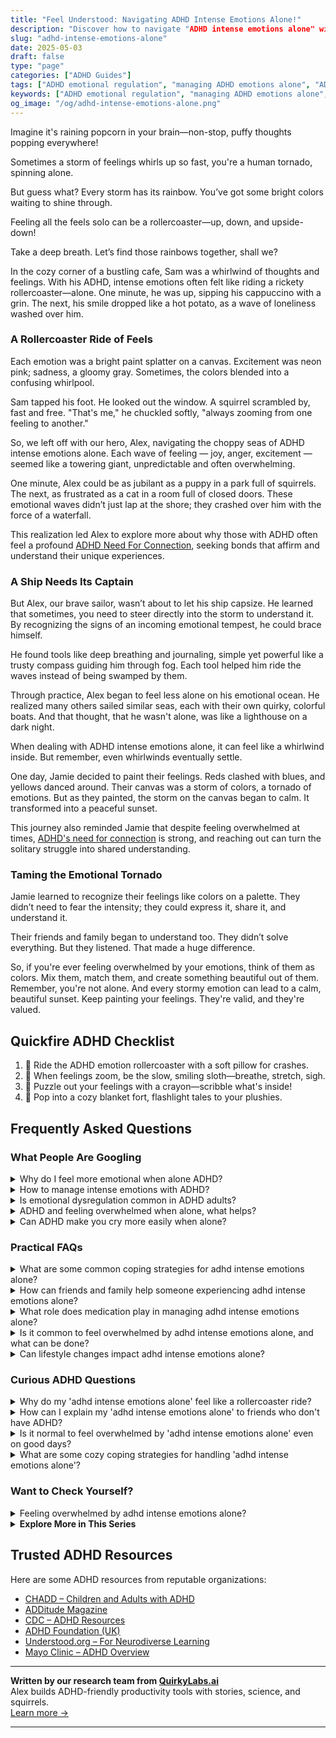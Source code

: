 ```yaml
---
title: "Feel Understood: Navigating ADHD Intense Emotions Alone!"
description: "Discover how to navigate "ADHD intense emotions alone" with warmth and understanding. Dive into our blog for cozy insights and feel the rainbow after the storm."
slug: "adhd-intense-emotions-alone"
date: 2025-05-03
draft: false
type: "page"
categories: ["ADHD Guides"]
tags: ["ADHD emotional regulation", "managing ADHD emotions alone", "ADHD intense feelings", "coping with ADHD mood swings", "ADHD adult emotional rollercoaster", "ADHD feelings of loneliness", "navigating ADHD emotions"]
keywords: ["ADHD emotional regulation", "managing ADHD emotions alone", "ADHD intense feelings", "coping with ADHD mood swings", "ADHD adult emotional rollercoaster", "ADHD feelings of loneliness", "navigating ADHD emotions"]
og_image: "/og/adhd-intense-emotions-alone.png"
---
```


Imagine it's raining popcorn in your brain—non-stop, puffy thoughts popping everywhere!

Sometimes a storm of feelings whirls up so fast, you're a human tornado, spinning alone.

But guess what? Every storm has its rainbow. You’ve got some bright colors waiting to shine through.

Feeling all the feels solo can be a rollercoaster—up, down, and upside-down!

Take a deep breath. Let’s find those rainbows together, shall we?

In the cozy corner of a bustling cafe, Sam was a whirlwind of thoughts and feelings. With his ADHD, intense emotions often felt like riding a rickety rollercoaster—alone. One minute, he was up, sipping his cappuccino with a grin. The next, his smile dropped like a hot potato, as a wave of loneliness washed over him.

### A Rollercoaster Ride of Feels

Each emotion was a bright paint splatter on a canvas. Excitement was neon pink; sadness, a gloomy gray. Sometimes, the colors blended into a confusing whirlpool.

Sam tapped his foot. He looked out the window. A squirrel scrambled by, fast and free. "That's me," he chuckled softly, "always zooming from one feeling to another."

So, we left off with our hero, Alex, navigating the choppy seas of ADHD intense emotions alone. Each wave of feeling — joy, anger, excitement — seemed like a towering giant, unpredictable and often overwhelming.

One minute, Alex could be as jubilant as a puppy in a park full of squirrels. The next, as frustrated as a cat in a room full of closed doors. These emotional waves didn’t just lap at the shore; they crashed over him with the force of a waterfall.

This realization led Alex to explore more about why those with ADHD often feel a profound [ADHD Need For Connection](/pages/adhd-need-for-connection/), seeking bonds that affirm and understand their unique experiences.

### A Ship Needs Its Captain

But Alex, our brave sailor, wasn’t about to let his ship capsize. He learned that sometimes, you need to steer directly into the storm to understand it. By recognizing the signs of an incoming emotional tempest, he could brace himself.

He found tools like deep breathing and journaling, simple yet powerful like a trusty compass guiding him through fog. Each tool helped him ride the waves instead of being swamped by them. 

Through practice, Alex began to feel less alone on his emotional ocean. He realized many others sailed similar seas, each with their own quirky, colorful boats. And that thought, that he wasn't alone, was like a lighthouse on a dark night.

When dealing with ADHD intense emotions alone, it can feel like a whirlwind inside. But remember, even whirlwinds eventually settle. 

One day, Jamie decided to paint their feelings. Reds clashed with blues, and yellows danced around. Their canvas was a storm of colors, a tornado of emotions. But as they painted, the storm on the canvas began to calm. It transformed into a peaceful sunset.

This journey also reminded Jamie that despite feeling overwhelmed at times, [ADHD's need for connection](/pages/adhd-need-for-connection/) is strong, and reaching out can turn the solitary struggle into shared understanding.

### Taming the Emotional Tornado

Jamie learned to recognize their feelings like colors on a palette. They didn’t need to fear the intensity; they could express it, share it, and understand it. 

Their friends and family began to understand too. They didn’t solve everything. But they listened. That made a huge difference.

So, if you're ever feeling overwhelmed by your emotions, think of them as colors. Mix them, match them, and create something beautiful out of them. Remember, you're not alone. And every stormy emotion can lead to a calm, beautiful sunset. Keep painting your feelings. They're valid, and they're valued.

## Quickfire ADHD Checklist

1. 🎢 Ride the ADHD emotion rollercoaster with a soft pillow for crashes.
2. 🐢 When feelings zoom, be the slow, smiling sloth—breathe, stretch, sigh.
3. 🧩 Puzzle out your feelings with a crayon—scribble what's inside!
4. 🍿 Pop into a cozy blanket fort, flashlight tales to your plushies.

## Frequently Asked Questions



### What People Are Googling

<details><summary>Why do I feel more emotional when alone ADHD?</summary><p>Oh, feeling more emotional when alone is quite common for those of us with ADHD. This happens because when you're alone, the distractions that usually help manage your emotional intensity lessen, leaving you more in touch with your feelings. Plus, ADHD can make it tricky to regulate emotions, meaning feelings can feel bigger or more overwhelming when they arise in solitude. Remember, it's totally okay to have these intense feelings, and acknowledging them is a great first step towards understanding and managing them better.</p></details>
<details><summary>How to manage intense emotions with ADHD?</summary><p>Managing intense emotions when you have ADHD can feel like a rollercoaster, can't it? A great first step is to recognize your feelings as they come. Try keeping a mood diary or use an app to track your emotions and triggers throughout the day. This awareness can be incredibly empowering, allowing you to spot patterns and prepare strategies for those tougher moments. Remember, it’s perfectly okay to step back and take a breather when emotions run high—your feelings are valid and taking time to process them is important.</p></details>
<details><summary>Is emotional dysregulation common in ADHD adults?</summary><p>Absolutely, emotional dysregulation is quite common in adults with ADHD. Many find that their emotions can feel more intense and harder to manage, swinging rapidly from one mood to another. This is because the brain regions that help manage emotions might work a bit differently when you have ADHD. It's important to remember you're not alone in this, and there are strategies and supports that can help soothe those emotional waves.</p></details>
<details><summary>ADHD and feeling overwhelmed when alone, what helps?</summary><p>Feeling overwhelmed when you're alone is quite common with ADHD, but there are some gentle strategies that can really help. Creating a soothing environment with things you love, like soft music or calming scents, can make a big difference. Setting small, manageable goals can also help you feel more in control and less overwhelmed. And remember, it’s perfectly okay to reach out to friends or loved ones when you feel swamped—they can offer support and companionship.</p></details>
<details><summary>Can ADHD make you cry more easily when alone?</summary><p>Absolutely, it's quite common for those with ADHD to experience heightened emotions, and this can indeed make you more prone to crying when you're alone. This happens because ADHD can intensify emotional responses and make it a bit tougher to regulate feelings. When you're alone, you might find it easier to let those emotions out, as there are fewer distractions or social norms to manage. Remember, it's perfectly okay to express your feelings and crying can be a healthy way to release stress and process emotions.</p></details>



### Practical FAQs

<details><summary>What are some common coping strategies for adhd intense emotions alone?</summary><p>Navigating intense emotions when you have ADHD can feel overwhelming at times, but remember, you're not alone in this. A soothing strategy is to create a cozy, distraction-free nook where you can pause and practice deep breathing or mindfulness—these techniques can help calm the storm inside. Journaling your thoughts and feelings can also be incredibly therapeutic, as it allows you to express yourself without barriers and understand your emotional patterns better. Lastly, don't underestimate the power of a good playlist; music can profoundly influence your mood and help channel your emotions creatively.</p></details>
<details><summary>How can friends and family help someone experiencing adhd intense emotions alone?</summary><p>Absolutely, friends and family can be such a comforting presence during intense emotional moments for someone with ADHD. A great starting point is simply being there to listen without judgment, offering a supportive space where emotions can be expressed freely. Gentle reminders that they are not alone and that their feelings are valid can be incredibly soothing. Additionally, engaging in calming activities together like a slow walk, sipping tea, or watching a favorite show can help ease the intensity of the moment. Just being a patient and understanding presence can make a big difference.</p></details>
<details><summary>What role does medication play in managing adhd intense emotions alone?</summary><p>Medication can be a supportive tool in managing the intense emotions often experienced with ADHD, but it's part of a broader approach. These medications primarily help by improving the overall regulation of neurotransmitters in the brain, which can lead to better emotional control and reduced impulsivity. However, it's also really beneficial to combine medication with other strategies like therapy, coaching, and lifestyle changes to fully support emotional regulation. Remember, it's all about creating a personalized toolkit that helps you feel more balanced and in tune with your emotions.</p></details>
<details><summary>Is it common to feel overwhelmed by adhd intense emotions alone, and what can be done?</summary><p>Absolutely, it's quite common to feel overwhelmed by intense emotions when you have ADHD. This experience is often referred to as emotional dysregulation, and it can feel like a rollercoaster at times. To manage these intense feelings, it can be helpful to develop routines that include regular relaxation or mindfulness practices. Also, having a trusted person to talk to about your feelings can make a big difference. Remember, you're not alone in this, and taking small steps to manage your emotions can lead to big changes over time.</p></details>
<details><summary>Can lifestyle changes impact adhd intense emotions alone?</summary><p>Absolutely, lifestyle changes can play a significant role in managing the intense emotions that often accompany ADHD. Incorporating routines that prioritize regular sleep, balanced nutrition, and consistent exercise can really help in regulating emotional highs and lows. Mindfulness practices and scheduled relaxation can also be wonderfully effective in calming the mind and reducing emotional volatility. Remember, these changes don't fix everything overnight, but with time and consistent effort, they can make a substantial difference in how you feel day-to-day.</p></details>



### Curious ADHD Questions

<details><summary>Why do my 'adhd intense emotions alone' feel like a rollercoaster ride?</summary><p>Ah, the emotional rollercoaster of ADHD can definitely be intense! This happens because ADHD affects the way your brain manages emotions and responses to excitement, stress, or even everyday interactions. Your feelings might seem bigger or more immediate, and they can change very quickly, which can feel a bit overwhelming at times. Remember, it's completely okay to experience these intense emotions – acknowledging them is a step towards understanding and managing them more effectively.</p></details>
<details><summary>How can I explain my 'adhd intense emotions alone' to friends who don't have ADHD?</summary><p>Absolutely, explaining the intensity of emotions you experience with ADHD to friends who might not fully understand can feel a bit daunting, but it's wonderful that you're reaching out to bridge that understanding. You might start by telling them that your emotions can feel amplified and more immediate because of how your ADHD brain processes information and reactions. Explain it like having a volume knob that only turns up, making feelings like joy, frustration, or sadness feel extra loud and sometimes overwhelming. Sharing a metaphor like this can help make something very internal and personal a bit more tangible for your friends. And remember, it’s great that you’re opening up about your experiences—this not only helps in deepening your friendships but also in building a supportive circle around you.</p></details>
<details><summary>Is it normal to feel overwhelmed by 'adhd intense emotions alone' even on good days?</summary><p>Absolutely, it's completely normal to feel overwhelmed by intense emotions even on your good days when you have ADHD. ADHD can amplify emotional responses, making feelings feel larger than life sometimes. Remember, it's okay to take a moment for yourself to breathe and process those emotions. Consider this a gentle reminder that you're not alone in this and it's perfectly fine to have fluctuating feelings, even on days when everything seems alright.</p></details>
<details><summary>What are some cozy coping strategies for handling 'adhd intense emotions alone'?</summary><p>Navigating intense emotions with ADHD can indeed feel overwhelming, but adopting some cozy coping strategies can create a comforting refuge. Consider creating a snug, calming space in your home where you can retreat — think soft blankets, soothing music, or a favorite scented candle. Engaging in mindfulness exercises like deep breathing or guided imagery can also be incredibly grounding. Remember, it's okay to give yourself permission to pause and embrace these small, gentle activities to help stabilize your emotions.</p></details>



### Want to Check Yourself?

<details><summary>Feeling overwhelmed by adhd intense emotions alone?</summary><p>Oh, experiencing those intense emotions can certainly feel like a lot to handle, especially on your own. Remember, it's completely okay to feel overwhelmed by your feelings sometimes; ADHD can make your emotional responses more amplified. Perhaps consider creating a little self-soothing kit with things that comfort you, like a favorite book, some calming tea, or a comfy blanket. Also, talking about these feelings with someone who understands can really help lighten the load. You're not alone in this.</p></details>

<script type="application/ld+json">
{
  "@context": "https://schema.org",
  "@type": "FAQPage",
  "mainEntity": [
    {
      "@type": "Question",
      "name": "Why do I feel more emotional when alone ADHD?",
      "acceptedAnswer": {
        "@type": "Answer",
        "text": "Oh, feeling more emotional when alone is quite common for those of us with ADHD. This happens because when you're alone, the distractions that usually help manage your emotional intensity lessen, leaving you more in touch with your feelings. Plus, ADHD can make it tricky to regulate emotions, meaning feelings can feel bigger or more overwhelming when they arise in solitude. Remember, it's totally okay to have these intense feelings, and acknowledging them is a great first step towards understanding and managing them better."
      }
    },
    {
      "@type": "Question",
      "name": "How to manage intense emotions with ADHD?",
      "acceptedAnswer": {
        "@type": "Answer",
        "text": "Managing intense emotions when you have ADHD can feel like a rollercoaster, can't it? A great first step is to recognize your feelings as they come. Try keeping a mood diary or use an app to track your emotions and triggers throughout the day. This awareness can be incredibly empowering, allowing you to spot patterns and prepare strategies for those tougher moments. Remember, it\u2019s perfectly okay to step back and take a breather when emotions run high\u2014your feelings are valid and taking time to process them is important."
      }
    },
    {
      "@type": "Question",
      "name": "Is emotional dysregulation common in ADHD adults?",
      "acceptedAnswer": {
        "@type": "Answer",
        "text": "Absolutely, emotional dysregulation is quite common in adults with ADHD. Many find that their emotions can feel more intense and harder to manage, swinging rapidly from one mood to another. This is because the brain regions that help manage emotions might work a bit differently when you have ADHD. It's important to remember you're not alone in this, and there are strategies and supports that can help soothe those emotional waves."
      }
    },
    {
      "@type": "Question",
      "name": "ADHD and feeling overwhelmed when alone, what helps?",
      "acceptedAnswer": {
        "@type": "Answer",
        "text": "Feeling overwhelmed when you're alone is quite common with ADHD, but there are some gentle strategies that can really help. Creating a soothing environment with things you love, like soft music or calming scents, can make a big difference. Setting small, manageable goals can also help you feel more in control and less overwhelmed. And remember, it\u2019s perfectly okay to reach out to friends or loved ones when you feel swamped\u2014they can offer support and companionship."
      }
    },
    {
      "@type": "Question",
      "name": "Can ADHD make you cry more easily when alone?",
      "acceptedAnswer": {
        "@type": "Answer",
        "text": "Absolutely, it's quite common for those with ADHD to experience heightened emotions, and this can indeed make you more prone to crying when you're alone. This happens because ADHD can intensify emotional responses and make it a bit tougher to regulate feelings. When you're alone, you might find it easier to let those emotions out, as there are fewer distractions or social norms to manage. Remember, it's perfectly okay to express your feelings and crying can be a healthy way to release stress and process emotions."
      }
    }
  ]
}
</script>
<script type="application/ld+json">
{
  "@context": "https://schema.org",
  "@type": "Article",
  "author": {
    "@type": "Person",
    "name": "QuirkyLabs",
    "url": "https://quirkylabs.ai/about"
  },
  "headline": "\"Feel Understood: Navigating ADHD Intense Emotions Alone!\"",
  "mainEntityOfPage": "https://blog.quirkylabs.ai/pages/adhd-intense-emotions-alone/",
  "datePublished": "2025-05-03"
}
</script>
<script type="application/ld+json">
{
  "@context": "https://schema.org",
  "@type": "BreadcrumbList",
  "itemListElement": [
    {
      "@type": "ListItem",
      "position": 1,
      "name": "Home",
      "item": "https://quirkylabs.ai/"
    },
    {
      "@type": "ListItem",
      "position": 2,
      "name": "Blog",
      "item": "https://blog.quirkylabs.ai/"
    },
    {
      "@type": "ListItem",
      "position": 3,
      "name": "\"Feel Understood: Navigating ADHD Intense Emotions Alone!\"",
      "item": "https://blog.quirkylabs.ai/pages/adhd-intense-emotions-alone/"
    }
  ]
}
</script>

<details>
<summary><strong>Explore More in This Series</strong></summary>

- [Adhd Hiding True Self](/pages/adhd-hiding-true-self/)
- [Adhd Lonely Despite Being Social](/pages/adhd-lonely-despite-being-social/)
- [Adhd Social Anxiety Layer](/pages/adhd-social-anxiety-layer/)
- [Adhd Dont Fit In](/pages/adhd-dont-fit-in/)
- [Adhd Fear Of Disconnection](/pages/adhd-fear-of-disconnection/)
- [Adhd Fear Of Being Too Much](/pages/adhd-fear-of-being-too-much/)
- [Adhd Isolation As Adult](/pages/adhd-isolation-as-adult/)
- [Adhd Social Burnout](/pages/adhd-social-burnout/)
</details>



## Trusted ADHD Resources

Here are some ADHD resources from reputable organizations:

- [CHADD – Children and Adults with ADHD](https://chadd.org)
- [ADDitude Magazine](https://www.additudemag.com)
- [CDC – ADHD Resources](https://www.cdc.gov/ncbddd/adhd)
- [ADHD Foundation (UK)](https://www.adhdfoundation.org.uk)
- [Understood.org – For Neurodiverse Learning](https://www.understood.org)
- [Mayo Clinic – ADHD Overview](https://www.mayoclinic.org/diseases-conditions/adhd)


---

**Written by our research team from [QuirkyLabs.ai](https://quirkylabs.ai)**  
Alex builds ADHD-friendly productivity tools with stories, science, and squirrels.  
[Learn more →](https://quirkylabs.ai)

---